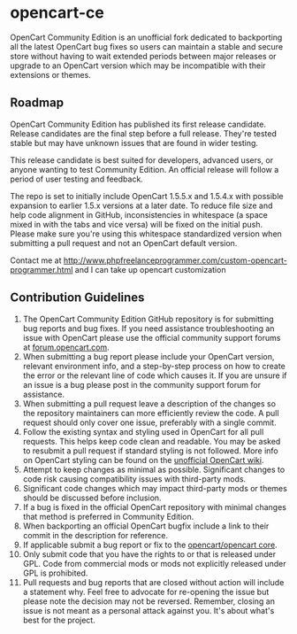opencart-ce
===========

OpenCart Community Edition is an unofficial fork dedicated to backporting all the latest OpenCart bug fixes so users can maintain a stable and secure store without having to wait extended periods between major releases or upgrade to an OpenCart version which may be incompatible with their extensions or themes.

## Roadmap
OpenCart Community Edition has published its first release candidate.  Release candidates are the final step before a full release.  They're tested stable but may have unknown issues that are found in wider testing.

This release candidate is best suited for developers, advanced users, or anyone wanting to test Community Edition.  An official release will follow a period of user testing and feedback.

The repo is set to initially include OpenCart 1.5.5.x and 1.5.4.x with possible expansion to earlier 1.5.x versions at a later date.  To reduce file size and help code alignment in GitHub, inconsistencies in whitespace (a space mixed in with the tabs and vice versa) will be fixed on the initial push.  Please make sure you're using this whitespace standardized version when submitting a pull request and not an OpenCart default version.

Contact me at http://www.phpfreelanceprogrammer.com/custom-opencart-programmer.html and I can take up opencart customization

## Contribution Guidelines

 1. The OpenCart Community Edition GitHub repository is for submitting bug reports and bug fixes.  If you need assistance troubleshooting an issue with OpenCart please use the official community support forums at [forum.opencart.com](http://forum.opencart.com).
 2. When submitting a bug report please include your OpenCart version, relevant environment info, and a step-by-step process on how to create the error or the relevant line of code which causes it.  If you are unsure if an issue is a bug please post in the community support forum for assistance.
 3. When submitting a pull request leave a description of the changes so the repository maintainers can more efficiently review the code.  A pull request should only cover one issue, preferably with a single commit.
 4. Follow the existing syntax and styling used in OpenCart for all pull requests.  This helps keep code clean and readable.  You may be asked to resubmit a pull request if standard styling is not followed.  More info on OpenCart styling can be found on the [unofficial OpenCart wiki](http://wiki.opencarthelp.com/doku.php?id=style_guide).
 5. Attempt to keep changes as minimal as possible.  Significant changes to code risk causing compatibility issues with third-party mods.
 6. Significant code changes which may impact third-party mods or themes should be discussed before inclusion.
 7. If a bug is fixed in the official OpenCart repository with minimal changes that method is preferred in Community Edition.
 8. When backporting an official OpenCart bugfix include a link to their commit in the description for reference.
 9. If applicable submit a bug report or fix to the [opencart/opencart core](https://github.com/opencart/opencart).
 10. Only submit code that you have the rights to or that is released under GPL.  Code from commercial mods or mods not explicitly released under GPL is prohibited.
 11. Pull requests and bug reports that are closed without action will include a statement why.  Feel free to advocate for re-opening the issue but please note the decision may not be reversed.  Remember, closing an issue is not meant as a personal attack against you.  It's about what's best for the project.
